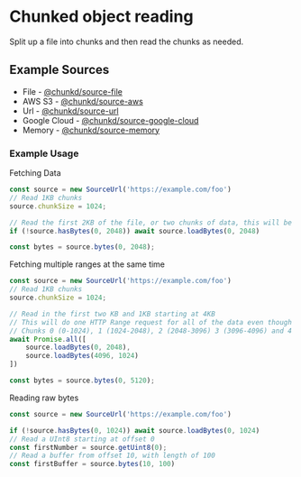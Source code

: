 # Chunked object reading

Split up a file into chunks and then read the chunks as needed.

## Example Sources
- File - [@chunkd/source-file](https://www.npmjs.com/package/@chunkd/source-file)
- AWS S3 - [@chunkd/source-aws](https://www.npmjs.com/package/@chunkd/source-aws)
- Url - [@chunkd/source-url](https://www.npmjs.com/package/@chunkd/source-url)
- Google Cloud - [@chunkd/source-google-cloud](https://www.npmjs.com/package/@chunkd/source-google-cloud)
- Memory - [@chunkd/source-memory](https://www.npmjs.com/package/@chunkd/source-memory)

### Example Usage
Fetching Data
```typescript
const source = new SourceUrl('https://example.com/foo')
// Read 1KB chunks
source.chunkSize = 1024;

// Read the first 2KB of the file, or two chunks of data, this will be one HTTP Range requests
if (!source.hasBytes(0, 2048)) await source.loadBytes(0, 2048)

const bytes = source.bytes(0, 2048);
```

Fetching multiple ranges at the same time

```typescript
const source = new SourceUrl('https://example.com/foo')
// Read 1KB chunks
source.chunkSize = 1024;

// Read in the first two KB and 1KB starting at 4KB
// This will do one HTTP Range request for all of the data even though 2048-4096 has not been requested
// Chunks 0 (0-1024), 1 (1024-2048), 2 (2048-3096) 3 (3096-4096) and 4 (4096 - 5120) will be fetched
await Promise.all([
    source.loadBytes(0, 2048), 
    source.loadBytes(4096, 1024)
]) 

const bytes = source.bytes(0, 5120);
```


Reading raw bytes
```typescript
const source = new SourceUrl('https://example.com/foo')

if (!source.hasBytes(0, 1024)) await source.loadBytes(0, 1024)
// Read a UInt8 starting at offset 0
const firstNumber = source.getUint8(0);
// Read a buffer from offset 10, with length of 100
const firstBuffer = source.bytes(10, 100)
```